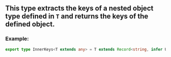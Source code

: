 ## This type extracts the keys of a nested object type defined in `T` and returns the keys of the defined object.
### Example:
```ts
export type InnerKeys<T extends any> = T extends Record<string, infer U> ? keyof U : never;
```
